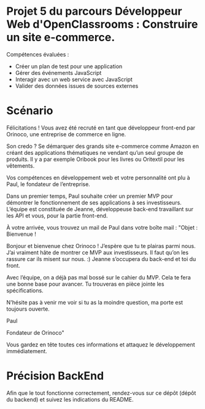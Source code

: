 # Projet 5 du parcours Développeur Web d'OpenClassrooms : Construire un site e-commerce.

Compétences évaluées :

- Créer un plan de test pour une application
- Gérer des événements JavaScript
- Interagir avec un web service avec JavaScript
- Valider des données issues de sources externes

# Scénario

Félicitations ! Vous avez été recruté en tant que développeur front-end par Orinoco, une entreprise de commerce en ligne.

Son credo ? Se démarquer des grands site e-commerce comme Amazon en créant des applications thématiques ne vendant qu’un seul groupe de produits.
Il y a par exemple Oribook pour les livres ou Oritextil pour les vêtements.

Vos compétences en développement web et votre personnalité ont plu à Paul, le fondateur de l’entreprise.

Dans un premier temps, Paul souhaite créer un premier MVP pour démontrer le fonctionnement de ses applications à ses investisseurs.
L’équipe est constituée de Jeanne, développeuse back-end travaillant sur les API et vous, pour la partie front-end.

À votre arrivée, vous trouvez un mail de Paul dans votre boîte mail :
"Objet : Bienvenue !

Bonjour et bienvenue chez Orinoco ! J’espère que tu te plairas parmi nous. J’ai vraiment hâte de montrer ce MVP aux investisseurs. Il faut qu’on les rassure car ils misent sur nous. :)
Jeanne s’occupera du back-end et toi du front.

Avec l’équipe, on a déjà pas mal bossé sur le cahier du MVP. Cela te fera une bonne base pour avancer. Tu trouveras en pièce jointe les spécifications.

N'hésite pas à venir me voir si tu as la moindre question, ma porte est toujours ouverte.

Paul

Fondateur de Orinoco"

Vous gardez en tête toutes ces informations et attaquez le développement immédiatement.

# Précision BackEnd

Afin que le tout fonctionne correctement, rendez-vous sur ce dépôt (dépôt du backend) et suivez les indications du README.

